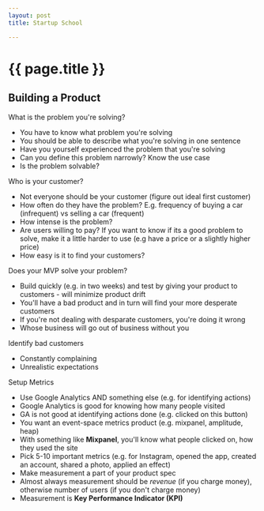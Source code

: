 ```yaml
---
layout: post
title: Startup School

---
```



# {{ page.title }}

## Building a Product

What is the problem you're solving?

* You have to know what problem you're solving
* You should be able to describe what you're solving in one sentence
* Have you yourself experienced the problem that you're solving
* Can you define this problem narrowly? Know the use case
* Is the problem solvable?

Who is your customer?

* Not everyone should be your customer (figure out ideal first customer)
* How often do they have the problem? E.g. frequency of buying a car (infrequent) vs selling a car (frequent)
* How intense is the problem?
* Are users willing to pay? If you want to know if its a good problem to solve, make it a little 
  harder to use (e.g have a price or a slightly higher price)
* How easy is it to find your customers?

Does your MVP solve your problem?

* Build quickly (e.g. in two weeks) and test by giving your product to customers - will minimize product drift
* You'll have a bad product and in turn will find your more desperate customers
* If you're not dealing with desparate customers, you're doing it wrong
* Whose business will go out of business without you

Identify bad customers

* Constantly complaining
* Unrealistic expectations

Setup Metrics

* Use Google Analytics AND something else (e.g. for identifying actions)
* Google Analytics is good for knowing how many people visited
* GA is not good at identifying actions done (e.g. clicked on this button)
* You want an event-space metrics product (e.g. mixpanel, amplitude, heap)
* With something like __Mixpanel__, you'll know what people clicked on, how they used the site
* Pick 5-10 important metrics (e.g. for Instagram, opened the app, created an account, shared a photo, applied an effect)
* Make measurement a part of your product spec
* Almost always measurement should be _revenue_ (if you charge money), otherwise number of users (if you don't charge money)
* Measurement is __Key Performance Indicator (KPI)__

